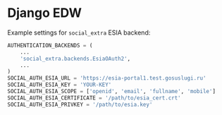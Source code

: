 Django EDW
==========
Example settings for `social_extra` ESIA backend:
```python
AUTHENTICATION_BACKENDS = (
    ...
    'social_extra.backends.EsiaOAuth2',
    ...
)
SOCIAL_AUTH_ESIA_URL = 'https://esia-portal1.test.gosuslugi.ru'
SOCIAL_AUTH_ESIA_KEY = 'YOUR-KEY'
SOCIAL_AUTH_ESIA_SCOPE = ['openid', 'email', 'fullname', 'mobile']
SOCIAL_AUTH_ESIA_CERTIFICATE = '/path/to/esia_cert.crt'
SOCIAL_AUTH_ESIA_PRIVKEY = '/path/to/esia.key'
```
